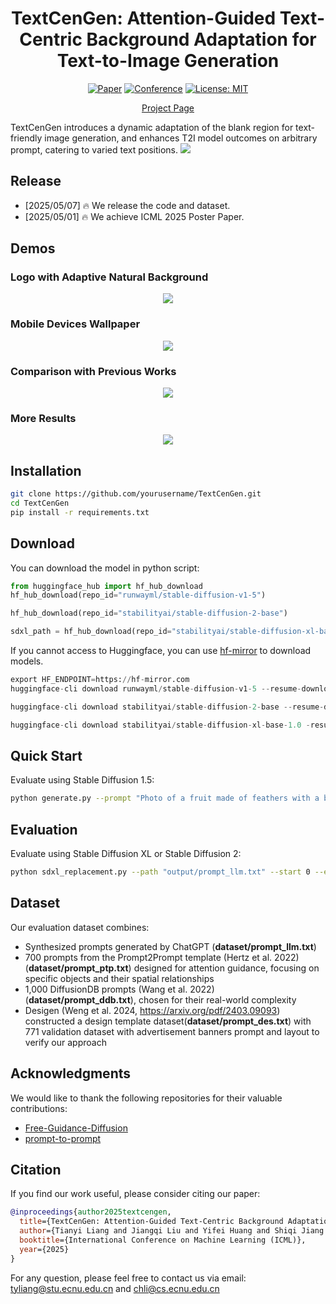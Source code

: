 <div align="center">
  
# TextCenGen: Attention-Guided Text-Centric Background Adaptation for Text-to-Image Generation

[![Paper](https://img.shields.io/badge/Paper-arXiv-red)](https://arxiv.org/abs/2404.11824) [![Conference](https://img.shields.io/badge/ICML-2025-blue)](https://icml.cc/Conferences/2025)  [![License: MIT](https://img.shields.io/badge/License-MIT-yellow.svg)](https://opensource.org/licenses/MIT)

[Project Page](https://project-page-url.com)

</div>

TextCenGen introduces a dynamic adaptation of the blank region for text-friendly image generation, and enhances T2I model outcomes on arbitrary prompt, catering to varied text positions.
<img src='assets/teaser_mobile.png'>



## Release
- [2025/05/07] 🔥 We release the code and dataset.
- [2025/05/01] 🔥 We achieve ICML 2025 Poster Paper.

## Demos

### Logo with Adaptive Natural Background
<p align="center">
  <img src="assets/tcgteaser.png">
</p>

### Mobile Devices Wallpaper
<p align="center">
  <img src="assets/teaser_mobile.png">
</p>

### Comparison with Previous Works
<p align="center">
  <img src="assets/result_compare_2p6m.jpg">
</p>

### More Results
<p align="center">
  <img src="assets/more_results.jpg">
</p>


## Installation

```bash
git clone https://github.com/yourusername/TextCenGen.git
cd TextCenGen
pip install -r requirements.txt
```

## Download
You can download the model in python script:

```python
from huggingface_hub import hf_hub_download
hf_hub_download(repo_id="runwayml/stable-diffusion-v1-5")

hf_hub_download(repo_id="stabilityai/stable-diffusion-2-base")

sdxl_path = hf_hub_download(repo_id="stabilityai/stable-diffusion-xl-base-1.0")
```

If you cannot access to Huggingface, you can use [hf-mirror](https://hf-mirror.com/) to download models.

```python
export HF_ENDPOINT=https://hf-mirror.com
huggingface-cli download runwayml/stable-diffusion-v1-5 --resume-download

huggingface-cli download stabilityai/stable-diffusion-2-base --resume-download

huggingface-cli download stabilityai/stable-diffusion-xl-base-1.0 -resume-download
```


## Quick Start

Evaluate using Stable Diffusion 1.5:
```bash
python generate.py --prompt "Photo of a fruit made of feathers with a bee on it." --frame "left"
```

## Evaluation

Evaluate using Stable Diffusion XL or Stable Diffusion 2:
```bash
python sdxl_replacement.py --path "output/prompt_llm.txt" --start 0 --end 1000
```


## Dataset

Our evaluation dataset combines:
- Synthesized prompts generated by ChatGPT (**dataset/prompt_llm.txt**)
- 700 prompts from the Prompt2Prompt template (Hertz et al. 2022) (**dataset/prompt_ptp.txt**) designed for attention guidance, focusing on specific objects and their spatial relationships
- 1,000 DiffusionDB prompts (Wang et al. 2022) (**dataset/prompt_ddb.txt**), chosen for their real-world complexity
- Desigen (Weng et al. 2024, https://arxiv.org/pdf/2403.09093) constructed a design template dataset(**dataset/prompt_des.txt**) with 771 validation dataset with advertisement banners prompt and layout to verify our approach

## Acknowledgments

We would like to thank the following repositories for their valuable contributions:
- [Free-Guidance-Diffusion](https://github.com/Sainzerjj/Free-Guidance-Diffusion)
- [prompt-to-prompt](https://github.com/google/prompt-to-prompt)

## Citation

If you find our work useful, please consider citing our paper:
```bibtex
@inproceedings{author2025textcengen,
  title={TextCenGen: Attention-Guided Text-Centric Background Adaptation for Text-to-Image Generation},
  author={Tianyi Liang and Jiangqi Liu and Yifei Huang and Shiqi Jiang and Sicheng Song and Jianshen Shi and Changbo Wang and Chenhui Li},
  booktitle={International Conference on Machine Learning (ICML)},
  year={2025}
}
```
For any question, please feel free to contact us via email: [tyliang@stu.ecnu.edu.cn](mailto:tyliang@stu.ecnu.edu.cn) and [chli@cs.ecnu.edu.cn](mailto:chli@cs.ecnu.edu.cn)




